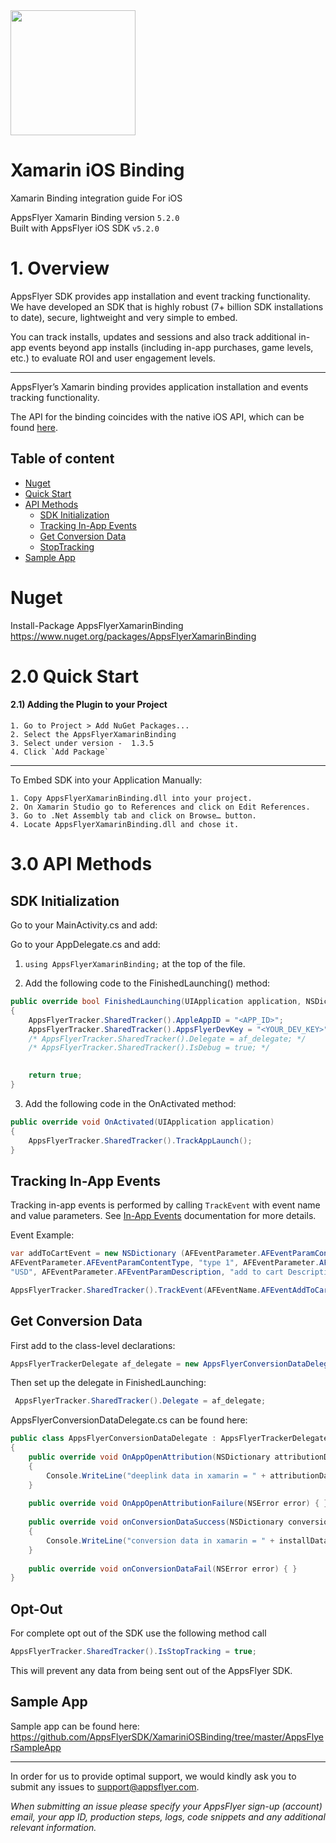 
<img src="https://www.appsflyer.com/wp-content/uploads/2016/11/logo-1.svg"  width="200">

# Xamarin iOS Binding

Xamarin Binding integration guide For iOS 

AppsFlyer Xamarin Binding version `5.2.0` <br>
Built with AppsFlyer iOS SDK `v5.2.0`
    
    
    
# 1. Overview
    
AppsFlyer SDK provides app installation and event tracking functionality. We have developed an SDK that is highly robust (7+ billion SDK installations to date), secure, lightweight and very simple to embed.
    
    
    
You can track installs, updates and sessions and also track additional in-app events beyond app installs (including in-app purchases, game levels, etc.) to evaluate ROI and user engagement levels.
    
---
AppsFlyer’s Xamarin binding provides application installation and events tracking functionality.
    
The API for the binding coincides with the native iOS API, which can be found [here](https://support.appsflyer.com/hc/en-us/articles/207032066-AppsFlyer-SDK-Integration-iOS).

    

## Table of content

- [Nuget](#nuget_install)
- [Quick Start](#quickStart)
- [API Methods](#api-methods)
    -  [SDK Initialization](#sdk_init)
    -  [Tracking In-App Events](#adding_events)
    -  [Get Conversion Data](#conversion_data)
    -  [StopTracking](#StopTracking)
- [Sample App](#sample_app)


### <a id="nuget_install">


# Nuget
Install-Package AppsFlyerXamarinBinding <br>
https://www.nuget.org/packages/AppsFlyerXamarinBinding


### <a id="quickStart">



# 2.0 Quick Start



#### 2.1) Adding the Plugin to your Project

    1. Go to Project > Add NuGet Packages...
    2. Select the AppsFlyerXamarinBinding
    3. Select under version -  1.3.5
    4. Click `Add Package`



--------

To Embed SDK into your Application Manually:

    1. Copy AppsFlyerXamarinBinding.dll into your project.
    2. On Xamarin Studio go to References and click on Edit References.
    3. Go to .Net Assembly tab and click on Browse… button.
    4. Locate AppsFlyerXamarinBinding.dll and chose it.

### <a id="api-methods">



# 3.0 API Methods



### <a id="sdk_init">


##  SDK Initialization



Go to your MainActivity.cs and add:

Go to your AppDelegate.cs and add:

1) `using AppsFlyerXamarinBinding;` at the top of the file.


2) Add the following code to the FinishedLaunching() method:

```c#
public override bool FinishedLaunching(UIApplication application, NSDictionary launchOptions)
{           
    AppsFlyerTracker.SharedTracker().AppleAppID = "<APP_ID>";
    AppsFlyerTracker.SharedTracker().AppsFlyerDevKey = "<YOUR_DEV_KEY>";
    /* AppsFlyerTracker.SharedTracker().Delegate = af_delegate; */
    /* AppsFlyerTracker.SharedTracker().IsDebug = true; */
  

    return true;
}
```

3) Add the following code in the OnActivated method:
```c#
public override void OnActivated(UIApplication application)
{
    AppsFlyerTracker.SharedTracker().TrackAppLaunch();
}
```



### <a id="adding_events">

## Tracking In-App Events

Tracking in-app events is performed by calling `TrackEvent` with event name and value parameters. See [In-App Events](https://support.appsflyer.com/hc/en-us/articles/115005544169-AppsFlyer-Rich-In-App-Events-Android-and-iOS) documentation for more details.

Event Example:
```c#
var addToCartEvent = new NSDictionary (AFEventParameter.AFEventParamContentId, "id 123",
AFEventParameter.AFEventParamContentType, "type 1", AFEventParameter.AFEventParamCurrency,
"USD", AFEventParameter.AFEventParamDescription, "add to cart Description");

AppsFlyerTracker.SharedTracker().TrackEvent(AFEventName.AFEventAddToCart, addToCartEvent);
```

### <a id="conversion_data">

##  Get Conversion Data


First add to the class-level declarations:
```c#
AppsFlyerTrackerDelegate af_delegate = new AppsFlyerConversionDataDelegate();
```

Then set up the delegate in FinishedLaunching:
```c#
 AppsFlyerTracker.SharedTracker().Delegate = af_delegate;
```

AppsFlyerConversionDataDelegate.cs can be found here:

```c#
public class AppsFlyerConversionDataDelegate : AppsFlyerTrackerDelegate
{
    public override void OnAppOpenAttribution(NSDictionary attributionData)
    {
        Console.WriteLine("deeplink data in xamarin = " + attributionData.Description);
    }
    
    public override void OnAppOpenAttributionFailure(NSError error) { }
    
    public override void onConversionDataSuccess(NSDictionary conversionInfo)
    {
        Console.WriteLine("conversion data in xamarin = " + installData.Description);
    }
    
    public override void onConversionDataFail(NSError error) { }
}
```

### <a id="StopTracking">
##  Opt-Out
For complete opt out of the SDK use the following method call 
```c#
AppsFlyerTracker.SharedTracker().IsStopTracking = true;
```
This will prevent any data from being sent out of the AppsFlyer SDK.



### <a id="sample_app">
## Sample App 
Sample app can be found here:
https://github.com/AppsFlyerSDK/XamariniOSBinding/tree/master/AppsFlyerSampleApp


---

In order for us to provide optimal support, we would kindly ask you to submit any issues to support@appsflyer.com.



*_When submitting an issue please specify your AppsFlyer sign-up (account) email, your app ID, production steps, logs, code snippets and any additional relevant information._*




